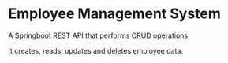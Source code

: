 # Employee Management System 

A Springboot REST API that performs CRUD operations.

It creates, reads, updates and deletes employee data.
